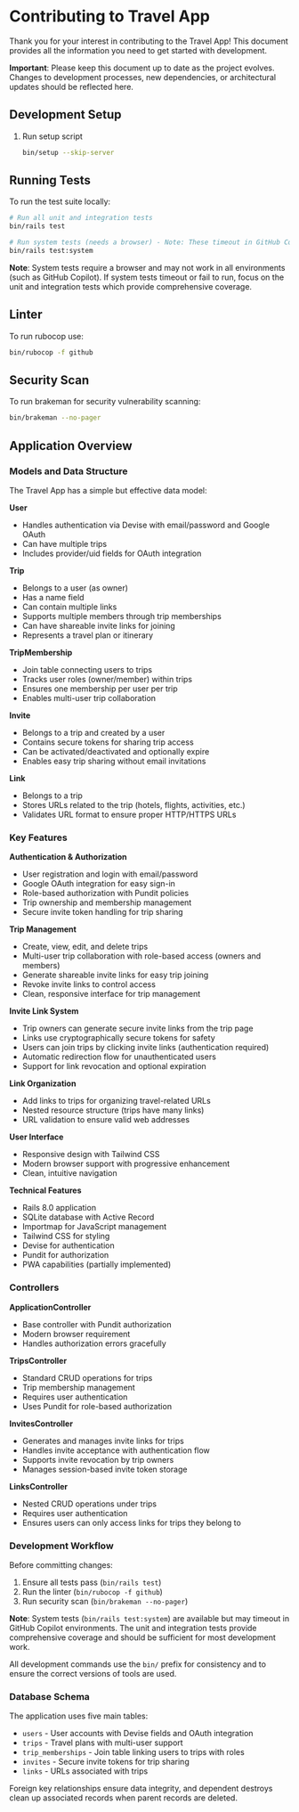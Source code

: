 # Contributing to Travel App

Thank you for your interest in contributing to the Travel App! This document provides all the information you need to get started with development.

**Important**: Please keep this document up to date as the project evolves. Changes to development processes, new dependencies, or architectural updates should be reflected here.

## Development Setup

1. Run setup script
   ```bash
   bin/setup --skip-server
   ```

## Running Tests

To run the test suite locally:

```bash
# Run all unit and integration tests
bin/rails test

# Run system tests (needs a browser) - Note: These timeout in GitHub Copilot environments
bin/rails test:system
```

**Note**: System tests require a browser and may not work in all environments (such as GitHub Copilot). If system tests timeout or fail to run, focus on the unit and integration tests which provide comprehensive coverage.

## Linter

To run rubocop use:

```bash
bin/rubocop -f github
```

## Security Scan

To run brakeman for security vulnerability scanning:

```bash
bin/brakeman --no-pager
```

## Application Overview

### Models and Data Structure

The Travel App has a simple but effective data model:

**User**
- Handles authentication via Devise with email/password and Google OAuth
- Can have multiple trips
- Includes provider/uid fields for OAuth integration

**Trip**
- Belongs to a user (as owner)
- Has a name field
- Can contain multiple links
- Supports multiple members through trip memberships
- Can have shareable invite links for joining
- Represents a travel plan or itinerary

**TripMembership**
- Join table connecting users to trips
- Tracks user roles (owner/member) within trips
- Ensures one membership per user per trip
- Enables multi-user trip collaboration

**Invite**
- Belongs to a trip and created by a user
- Contains secure tokens for sharing trip access
- Can be activated/deactivated and optionally expire
- Enables easy trip sharing without email invitations

**Link**
- Belongs to a trip
- Stores URLs related to the trip (hotels, flights, activities, etc.)
- Validates URL format to ensure proper HTTP/HTTPS URLs

### Key Features

**Authentication & Authorization**
- User registration and login with email/password
- Google OAuth integration for easy sign-in
- Role-based authorization with Pundit policies
- Trip ownership and membership management
- Secure invite token handling for trip sharing

**Trip Management**
- Create, view, edit, and delete trips
- Multi-user trip collaboration with role-based access (owners and members)
- Generate shareable invite links for easy trip joining
- Revoke invite links to control access
- Clean, responsive interface for trip management

**Invite Link System**
- Trip owners can generate secure invite links from the trip page
- Links use cryptographically secure tokens for safety
- Users can join trips by clicking invite links (authentication required)
- Automatic redirection flow for unauthenticated users
- Support for link revocation and optional expiration

**Link Organization**
- Add links to trips for organizing travel-related URLs
- Nested resource structure (trips have many links)
- URL validation to ensure valid web addresses

**User Interface**
- Responsive design with Tailwind CSS
- Modern browser support with progressive enhancement
- Clean, intuitive navigation

**Technical Features**
- Rails 8.0 application
- SQLite database with Active Record
- Importmap for JavaScript management
- Tailwind CSS for styling
- Devise for authentication
- Pundit for authorization
- PWA capabilities (partially implemented)

### Controllers

**ApplicationController**
- Base controller with Pundit authorization
- Modern browser requirement
- Handles authorization errors gracefully

**TripsController**
- Standard CRUD operations for trips
- Trip membership management
- Requires user authentication
- Uses Pundit for role-based authorization

**InvitesController**
- Generates and manages invite links for trips
- Handles invite acceptance with authentication flow
- Supports invite revocation by trip owners
- Manages session-based invite token storage

**LinksController**
- Nested CRUD operations under trips
- Requires user authentication
- Ensures users can only access links for trips they belong to

### Development Workflow

Before committing changes:
1. Ensure all tests pass (`bin/rails test`)
2. Run the linter (`bin/rubocop -f github`)
3. Run security scan (`bin/brakeman --no-pager`)

**Note**: System tests (`bin/rails test:system`) are available but may timeout in GitHub Copilot environments. The unit and integration tests provide comprehensive coverage and should be sufficient for most development work.

All development commands use the `bin/` prefix for consistency and to ensure the correct versions of tools are used.

### Database Schema

The application uses five main tables:
- `users` - User accounts with Devise fields and OAuth integration
- `trips` - Travel plans with multi-user support
- `trip_memberships` - Join table linking users to trips with roles
- `invites` - Secure invite tokens for trip sharing
- `links` - URLs associated with trips

Foreign key relationships ensure data integrity, and dependent destroys clean up associated records when parent records are deleted.